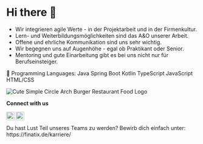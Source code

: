# Hi there 👋

- Wir integrieren agile Werte - in der Projektarbeit und in der Firmenkultur.
- Lern- und Weiterbildungsmöglichkeiten sind das A&O unserer Arbeit.
- Offene und ehrliche Kommunikation sind uns sehr wichtig.
- Wir begegnen uns auf Augenhöhe - egal ob Praktikant oder Senior.
- Mentoring und gute Einarbeitung gibt es bei uns nicht nur für Berufseinsteiger.

💬 Programming Languages: 
Java
Spring Boot
Kotlin
TypeScript
JavaScript
HTML/CSS

[//]: <img align='right' src='https://media.giphy.com/media/bcKmIWkUMCjVm/giphy.gif' width='200"'>

![Cute Simple Circle Arch Burger Restaurant Food Logo](https://github.com/Finatix/.github/assets/114082164/0e15aeed-f16c-42e7-82e6-4adf8ea130f9)

 **Connect with us**
<p align="left">
<a href="https://www.instagram.com/finatix_leipzig/">
<img align="left" alt="Finatix Instagram" width="22px" src="https://raw.githubusercontent.com/rahuldkjain/github-profile-readme-generator/master/src/images/icons/Social/instagram.svg" />
</a>  
<a href="https://www.linkedin.com/company/finatix-gmbh/">
<img align="left" alt="Finatix LinkedIN" width="22px" src="https://raw.githubusercontent.com/peterthehan/peterthehan/master/assets/linkedin.svg" />
</a>
</p>

<br/>
<br/>
Du hast Lust Teil unseres Teams zu werden? Bewirb dich einfach unter: https://finatix.de/karriere/
